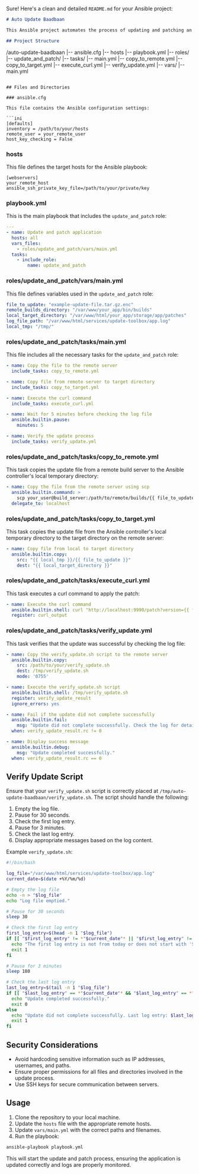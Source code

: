 Sure! Here's a clean and detailed `README.md` for your Ansible project:

```markdown
# Auto Update Baadbaan

This Ansible project automates the process of updating and patching an application on a remote server. It includes various roles and tasks to ensure the update process is seamless and logs are properly monitored.

## Project Structure

```
/auto-update-baadbaan
|-- ansible.cfg
|-- hosts
|-- playbook.yml
|-- roles/
    |-- update_and_patch/
        |-- tasks/
            |-- main.yml
            |-- copy_to_remote.yml
            |-- copy_to_target.yml
            |-- execute_curl.yml
            |-- verify_update.yml
        |-- vars/
            |-- main.yml
```

## Files and Directories

### ansible.cfg

This file contains the Ansible configuration settings:

```ini
[defaults]
inventory = /path/to/your/hosts
remote_user = your_remote_user
host_key_checking = False
```

### hosts

This file defines the target hosts for the Ansible playbook:

```
[webservers]
your_remote_host ansible_ssh_private_key_file=/path/to/your/private/key
```

### playbook.yml

This is the main playbook that includes the `update_and_patch` role:

```yaml
---
- name: Update and patch application
  hosts: all
  vars_files:
    - roles/update_and_patch/vars/main.yml
  tasks:
    - include_role:
        name: update_and_patch
```

### roles/update_and_patch/vars/main.yml

This file defines variables used in the `update_and_patch` role:

```yaml
file_to_update: "example-update-file.tar.gz.enc"
remote_builds_directory: "/var/www/your_app/bin/builds"
local_target_directory: "/var/www/html/your_app/storage/app/patches"
log_file_path: "/var/www/html/services/update-toolbox/app.log"
local_tmp: "/tmp/"
```

### roles/update_and_patch/tasks/main.yml

This file includes all the necessary tasks for the `update_and_patch` role:

```yaml
- name: Copy the file to the remote server
  include_tasks: copy_to_remote.yml

- name: Copy file from remote server to target directory
  include_tasks: copy_to_target.yml

- name: Execute the curl command
  include_tasks: execute_curl.yml

- name: Wait for 5 minutes before checking the log file
  ansible.builtin.pause:
    minutes: 5

- name: Verify the update process
  include_tasks: verify_update.yml
```

### roles/update_and_patch/tasks/copy_to_remote.yml

This task copies the update file from a remote build server to the Ansible controller's local temporary directory:

```yaml
- name: Copy the file from the remote server using scp
  ansible.builtin.command: >
    scp your_user@build_server:/path/to/remote/builds/{{ file_to_update }} {{ local_tmp }}
  delegate_to: localhost
```

### roles/update_and_patch/tasks/copy_to_target.yml

This task copies the update file from the Ansible controller's local temporary directory to the target directory on the remote server:

```yaml
- name: Copy file from local to target directory
  ansible.builtin.copy:
    src: "{{ local_tmp }}/{{ file_to_update }}"
    dest: "{{ local_target_directory }}"
```

### roles/update_and_patch/tasks/execute_curl.yml

This task executes a curl command to apply the patch:

```yaml
- name: Execute the curl command
  ansible.builtin.shell: curl "http://localhost:9990/patch?version={{ file_to_update }}"
  register: curl_output
```

### roles/update_and_patch/tasks/verify_update.yml

This task verifies that the update was successful by checking the log file:

```yaml
- name: Copy the verify_update.sh script to the remote server
  ansible.builtin.copy:
    src: /path/to/your/verify_update.sh
    dest: /tmp/verify_update.sh
    mode: '0755'

- name: Execute the verify_update.sh script
  ansible.builtin.shell: /tmp/verify_update.sh
  register: verify_update_result
  ignore_errors: yes

- name: Fail if the update did not complete successfully
  ansible.builtin.fail:
    msg: "Update did not complete successfully. Check the log for details."
  when: verify_update_result.rc != 0

- name: Display success message
  ansible.builtin.debug:
    msg: "Update completed successfully."
  when: verify_update_result.rc == 0
```

## Verify Update Script

Ensure that your `verify_update.sh` script is correctly placed at `/tmp/auto-update-baadbaan/verify_update.sh`. The script should handle the following:

1. Empty the log file.
2. Pause for 30 seconds.
3. Check the first log entry.
4. Pause for 3 minutes.
5. Check the last log entry.
6. Display appropriate messages based on the log content.

Example `verify_update.sh`:

```bash
#!/bin/bash

log_file="/var/www/html/services/update-toolbox/app.log"
current_date=$(date +%Y/%m/%d)

# Empty the log file
echo -n > "$log_file"
echo "Log file emptied."

# Pause for 30 seconds
sleep 30

# Check the first log entry
first_log_entry=$(head -n 1 "$log_file")
if [[ "$first_log_entry" != *"$current_date"* || "$first_log_entry" != *"Started"* ]]; then
  echo "The first log entry is not from today or does not start with 'Started'"
  exit 1
fi

# Pause for 3 minutes
sleep 180

# Check the last log entry
last_log_entry=$(tail -n 1 "$log_file")
if [[ "$last_log_entry" == *"$current_date"* && "$last_log_entry" == *"Completed Update"* ]]; then
  echo "Update completed successfully."
  exit 0
else
  echo "Update did not complete successfully. Last log entry: $last_log_entry"
  exit 1
fi
```

## Security Considerations

- Avoid hardcoding sensitive information such as IP addresses, usernames, and paths.
- Ensure proper permissions for all files and directories involved in the update process.
- Use SSH keys for secure communication between servers.

## Usage

1. Clone the repository to your local machine.
2. Update the `hosts` file with the appropriate remote hosts.
3. Update `vars/main.yml` with the correct paths and filenames.
4. Run the playbook:

```sh
ansible-playbook playbook.yml
```

This will start the update and patch process, ensuring the application is updated correctly and logs are properly monitored.
```
